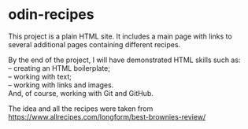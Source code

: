 # odin-recipes
This project is a plain HTML site.
It includes a main page with links to several additional pages containing different recipes.

By the end of the project, I will have demonstrated HTML skills such as:  
– creating an HTML boilerplate;  
– working with text;  
– working with links and images.  
And, of course, working with Git and GitHub.

The idea and all the recipes were taken from https://www.allrecipes.com/longform/best-brownies-review/